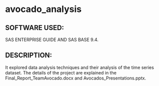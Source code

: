 # avocado_analysis
## SOFTWARE USED:
SAS ENTERPRISE GUIDE AND SAS BASE 9.4.

## DESCRIPTION:
It explored data analysis techniques and their analysis of the time series dataset. The details of the project are explained in the Final_Report_TeamAvocado.docx and Avocados_Presentations.pptx.
